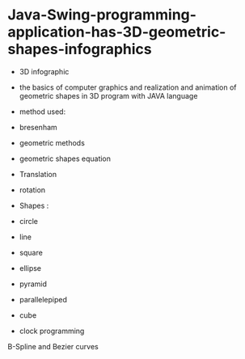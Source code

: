 # Java-Swing-programming-application-has-3D-geometric-shapes-infographics
- 3D infographic

- the basics of computer graphics and realization and animation of geometric shapes in 3D program with JAVA language


- method used:
- bresenham
- geometric methods
- geometric shapes equation

- Translation
- rotation

- Shapes :
- circle
- line
- square
- ellipse
- pyramid
- parallelepiped
- cube
- clock programming

B-Spline and Bezier curves
